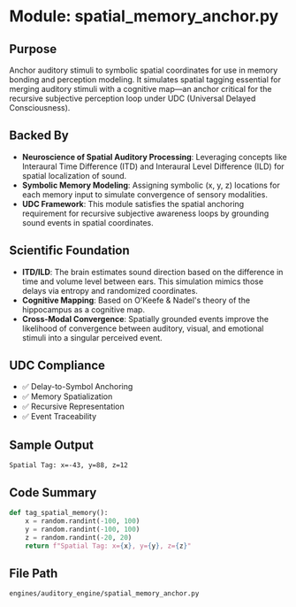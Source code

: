 # Module: spatial_memory_anchor.py

## Purpose
Anchor auditory stimuli to symbolic spatial coordinates for use in memory bonding and perception modeling. It simulates spatial tagging essential for merging auditory stimuli with a cognitive map—an anchor critical for the recursive subjective perception loop under UDC (Universal Delayed Consciousness).

## Backed By
- **Neuroscience of Spatial Auditory Processing**: Leveraging concepts like Interaural Time Difference (ITD) and Interaural Level Difference (ILD) for spatial localization of sound.
- **Symbolic Memory Modeling**: Assigning symbolic (x, y, z) locations for each memory input to simulate convergence of sensory modalities.
- **UDC Framework**: This module satisfies the spatial anchoring requirement for recursive subjective awareness loops by grounding sound events in spatial coordinates.

## Scientific Foundation
- **ITD/ILD**: The brain estimates sound direction based on the difference in time and volume level between ears. This simulation mimics those delays via entropy and randomized coordinates.
- **Cognitive Mapping**: Based on O'Keefe & Nadel's theory of the hippocampus as a cognitive map.
- **Cross-Modal Convergence**: Spatially grounded events improve the likelihood of convergence between auditory, visual, and emotional stimuli into a singular perceived event.

## UDC Compliance
- ✅ Delay-to-Symbol Anchoring
- ✅ Memory Spatialization
- ✅ Recursive Representation
- ✅ Event Traceability

## Sample Output
```
Spatial Tag: x=-43, y=88, z=12
```

## Code Summary
```python
def tag_spatial_memory():
    x = random.randint(-100, 100)
    y = random.randint(-100, 100)
    z = random.randint(-20, 20)
    return f"Spatial Tag: x={x}, y={y}, z={z}"
```

## File Path
`engines/auditory_engine/spatial_memory_anchor.py`
